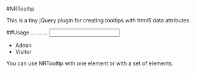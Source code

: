 #NRTooltip

This is a tiny jQuery plugin for creating tooltips with html5 data attributes.

##Usage
    ...
    <script type="text/javascript" src="jquery.js"></script>
    ...
    <link rel="stylesheet" href="NRTooltip.css" type="text/css">
    <script type="text/javascript" charset="utf-8" src="NRTooltip.js"></script>
    <script type="text/javascript" charset="utf-8">
      $( function() {
  		  $('#demo').NRTooltip();
  		  $('#users').NRTooltip({elements: 'li'});
      });
    </script>
    ...
    <input type="password" id="demo" name="password" data-tooltip="Enter your password" />
    <ul id="users">
      <li data-tooltip="Can add posts">Admin</li>
      <li data-tooltip="Can view posts">Visitor</li>
    </ul>
    

You can use NRTooltip with one element or with a set of elements.